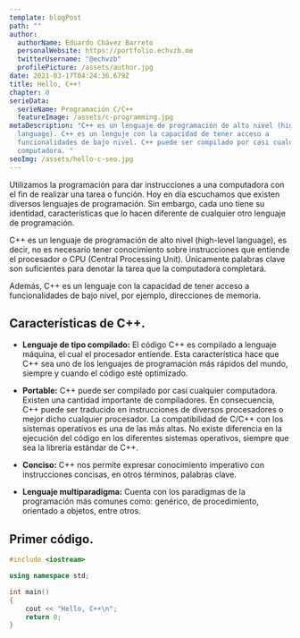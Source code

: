 ```yaml
---
template: blogPost
path: ""
author:
  authorName: Eduardo Chávez Barreto
  personalWebsite: https://portfolio.echvzb.me
  twitterUsername: "@echvzb"
  profilePicture: /assets/author.jpg
date: 2021-03-17T04:24:36.679Z
title: Hello, C++!
chapter: 0
serieData:
  serieName: Programación C/C++
  featureImage: /assets/c-programming.jpg
metaDescription: "C++ es un lenguaje de programación de alto nivel (high-level
  language). C++ es un lenguje con la capacidad de tener acceso a
  funcionalidades de bajo nivel. C++ puede ser compilado por casi cualquier
  computadora. "
seoImg: /assets/hello-c-seo.jpg
---
```

Utilizamos la programación para dar instrucciones a una computadora con el fin de realizar una tarea o función. Hoy en día escuchamos que existen diversos lenguajes de programación. Sin embargo, cada uno tiene su identidad, características que lo hacen diferente de cualquier otro lenguaje de programación.

C++ es un lenguaje de programación de alto nivel (high-level language), es decir, no es necesario tener conocimiento sobre instrucciones que entiende el procesador o CPU (Central Processing Unit). Únicamente palabras clave son suficientes para denotar la tarea que la computadora completará.

Además, C++ es un lenguaje con la capacidad de tener acceso a funcionalidades de bajo nivel, por ejemplo, direcciones de memoria.

## Características de C++.

- **Lenguaje de tipo compilado:** El código C++ es compilado a lenguaje máquina, el cual el procesador entiende. Esta característica hace que C++ sea uno de los lenguajes de programación más rápidos del mundo, siempre y cuando el código esté optimizado.

- **Portable:** C++ puede ser compilado por casi cualquier computadora. Existen una cantidad importante de compiladores. En consecuencia, C++ puede ser traducido en instrucciones de diversos procesadores o mejor dicho cualquier procesador. La compatibilidad de C/C++ con los sistemas operativos es una de las más altas. No existe diferencia en la ejecución del código en los diferentes sistemas operativos, siempre que sea la libreria estándar de C++.

- **Conciso:** C++ nos permite expresar conocimiento imperativo con instrucciones concisas, en otros términos, palabras clave.

- **Lenguaje multiparadigma:** Cuenta con los paradigmas de la programación más comunes como: genérico, de procedimiento, orientado a objetos, entre otros. 

## Primer código.

```cpp
#include <iostream>

using namespace std;

int main()
{
    cout << "Hello, C++\n";
    return 0;
}
```

